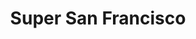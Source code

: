 ---
title: "Super San Francisco"
url: /san-francisco-de-dos-rios/super-san-francisco/
shop: supermercado
---